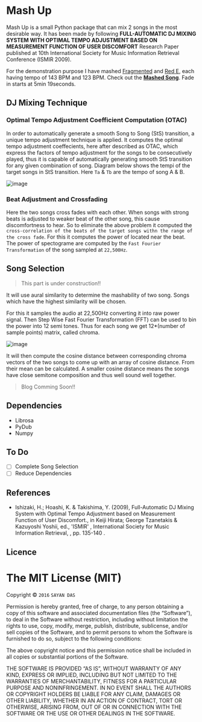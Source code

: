 # Mash Up

Mash Up is a small Python package that can mix 2 songs in the most desirable way. It has been made by following **FULL-AUTOMATIC DJ MIXING SYSTEM WITH OPTIMAL TEMPO ADJUSTMENT BASED ON MEASUREMENT FUNCTION OF USER DISCOMFORT** Research Paper published at 10th International Society for Music Information Retrieval Conference (ISMIR 2009).

For the demonstration purpose I have mashed [Fragmented](http://www.nihilus.net/soundtracks/Fragmented.mp3) and [Red E](http://www.nihilus.net/soundtracks/Red-e.mp3), each having tempo of 143 BPM and 123 BPM. Check out the **[Mashed Song](https://soundcloud.com/sayan-das-869256052/mash-up)**. Fade in starts at 5min 19seconds.

## DJ Mixing Technique

### Optimal Tempo Adjustment Coefficient Computation (OTAC)

In order to automatically generate a smooth Song to Song (StS) transition, a unique tempo adjustment technique is applied. It computes the optimal tempo adjustment coeffecients, here after described as OTAC, which express the factors of tempo adjustment for the songs to be consecutively played, thus it is capable of automatically generating smooth StS transition for any given combination of song. Diagram below shows the tempi of the target songs in StS transition. Here `Ta` & `Tb` are the tempo of song A & B.

![image](https://raw.githubusercontent.com/poke19962008/Mash-Up/master/res/sc1.png)

### Beat Adjustment and Crossfading

Here the two songs cross fades with each other. When songs with strong beats is adjusted to weaker beat of the other song, this cause discomfortness to hear.
So to eliminate the above problem it computed the `cross-correlation of the beats of the target songs withn the range of the cross fade`. For this it computes the power of located near the beat. The power of spectograme are computed by the `Fast Fourier Transformation` of the song sampled at `22,500Hz`.

## Song Selection

>This part is under construction!!
 
It will use aural similarity to determine the mashability of two song. Songs which have the highest similarity will be chosen.

For this it samples the audio at 22,500Hz converting it into raw power signal. Then Step Wise Fast Fourier Transformation (FFT) can be used to bin the power into 12 semi tones. Thus for each song we get 12*(number of sample points) matrix, called chroma.

![image](https://raw.githubusercontent.com/poke19962008/Mash-Up/master/res/sc2.png)

It will then compute the cosine distance between corresponding chroma vectors of the two songs to come up with an array of cosine distance. From their mean can be calculated. A smaller cosine distance means the songs have close semitone composition and thus well sound well together.

> Blog Comming Soon!!

## Dependencies
- Librosa
- PyDub
- Numpy

## To Do

- [ ] Complete Song Selection
- [ ] Reduce Dependencies

## References
- Ishizaki, H.; Hoashi, K. & Takishima, Y. (2009), Full-Automatic DJ Mixing System with Optimal Tempo Adjustment based on Measurement Function of User Discomfort., in Keiji Hirata; George Tzanetakis & Kazuyoshi Yoshii, ed., 'ISMIR' , International Society for Music Information Retrieval, , pp. 135-140 .


## Licence
The MIT License (MIT)
=====================

Copyright © `2016` `SAYAN DAS`

Permission is hereby granted, free of charge, to any person
obtaining a copy of this software and associated documentation
files (the “Software”), to deal in the Software without
restriction, including without limitation the rights to use,
copy, modify, merge, publish, distribute, sublicense, and/or sell
copies of the Software, and to permit persons to whom the
Software is furnished to do so, subject to the following
conditions:

The above copyright notice and this permission notice shall be
included in all copies or substantial portions of the Software.

THE SOFTWARE IS PROVIDED “AS IS”, WITHOUT WARRANTY OF ANY KIND,
EXPRESS OR IMPLIED, INCLUDING BUT NOT LIMITED TO THE WARRANTIES
OF MERCHANTABILITY, FITNESS FOR A PARTICULAR PURPOSE AND
NONINFRINGEMENT. IN NO EVENT SHALL THE AUTHORS OR COPYRIGHT
HOLDERS BE LIABLE FOR ANY CLAIM, DAMAGES OR OTHER LIABILITY,
WHETHER IN AN ACTION OF CONTRACT, TORT OR OTHERWISE, ARISING
FROM, OUT OF OR IN CONNECTION WITH THE SOFTWARE OR THE USE OR
OTHER DEALINGS IN THE SOFTWARE.

